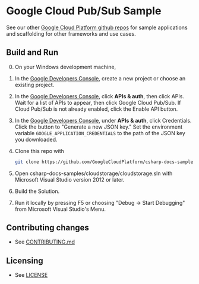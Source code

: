# Google Cloud Pub/Sub Sample

See our other [Google Cloud Platform github
repos](https://github.com/GoogleCloudPlatform) for sample applications and
scaffolding for other frameworks and use cases.

## Build and Run
0.  On your Windows development machine,
1.  In the [Google Developers Console](https://console.developers.google.com/),
    create a new project or choose an existing project.
2.  In the [Google Developers Console](https://console.developers.google.com/),
    click **APIs & auth**, then click APIs.  Wait for a list of APIs to
    appear, then click Google Cloud Pub/Sub.  If Cloud Pub/Sub is not already enabled,
    click the Enable API button.
3.  In the [Google Developers Console](https://console.developers.google.com/),
    under **APIs & auth**, click Credentials.  Click the button to "Generate
    a new JSON key."  Set the environment variable
    `GOOGLE_APPLICATION_CREDENTIALS` to the path of the JSON key you
    downloaded.
3.  Clone this repo with

    ```sh
    git clone https://github.com/GoogleCloudPlatform/csharp-docs-samples
    ```
4.  Open csharp-docs-samples/cloudstorage/cloudstorage.sln with
    Microsoft Visual Studio version 2012 or later.
5.  Build the Solution.
6.  Run it locally by pressing F5 or choosing "Debug -> Start Debugging" from
    Microsoft Visual Studio's Menu.


## Contributing changes

* See [CONTRIBUTING.md](../CONTRIBUTING.md)

## Licensing

* See [LICENSE](../LICENSE)
